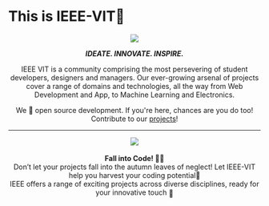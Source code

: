 
# This is IEEE-VIT🚀



<p align="center">
  <img src="https://github.com/IEEE-VIT/.github/blob/main/profile/IEEE%20Space.png">
</p>

<p align="center">
<b><i>IDEATE. INNOVATE. INSPIRE.</i></b>
</p>

<p align="center">
IEEE VIT is a community comprising the most persevering of student developers, designers and managers. Our ever-growing arsenal of projects cover a range of domains and technologies, all the way from Web Development and App, to Machine Learning and Electronics. 
</p>
<p align="center">
We 💙 open source development. If you're here, chances are you do too! Contribute to our <a href="https://github.com/orgs/IEEE-VIT/repositories">projects</a>!
</p>

-----------------------------------------------------------------
<div align="center">
  <img src ="https://github.com/ascendantaditya/.github/blob/main/profile/thematrix.jpg">
  <br>
  <br>
  <b>Fall into Code! 🍂✨</b>
<br>Don’t let your projects fall into the autumn leaves of neglect! Let IEEE-VIT help you harvest your coding potential🍁
<br>IEEE offers a range of exciting projects across diverse disciplines, ready for your innovative touch 
<a href="https://www.youtube.com/watch?v=Eo-KmOd3i7s" style="text-decoration:none; display: inline-block; vertical-align: middle;" target="_blank">🥳</a>
</div>


